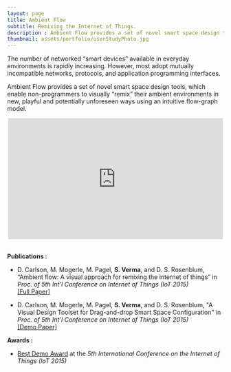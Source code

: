```yaml
---
layout: page
title: Ambient Flow
subtitle: Remixing the Internet of Things.
description : Ambient Flow provides a set of novel smart space design tools, which enable non-programmers to visually “remix” their ambient environments in new, playful and potentially unforeseen ways using an intuitive flow-graph model. [Publications Inside]
thumbnail: assets/portfolio/userStudyPhoto.jpg
---
```


The number of networked “smart devices” available in everyday environments is rapidly increasing. However, most adopt mutually incompatible networks, protocols, and application programming interfaces. 

Ambient Flow provides a set of novel smart space design tools, which enable non-programmers to visually “remix” their ambient environments in new, playful and potentially unforeseen ways using an intuitive flow-graph model.

<center> 
	<iframe src="https://player.vimeo.com/video/148456907?color=ff9933" width="500" height="281" frameborder="0" webkitallowfullscreen mozallowfullscreen allowfullscreen></iframe>
</center>
<br/>

<strong>Publications : </strong>

* D. Carlson, M. Mogerle, M. Pagel, <strong>S. Verma</strong>, and D. S. Rosenblum, “Ambient flow: A
visual approach for remixing the internet of things” in <i>Proc. of 5th Int'l
Conference on Internet of Things (IoT 2015) </i> <br/> [[Full Paper]]({{site.url}}/assets/portfolio/papers/Ambient_Flow.pdf)

* D. Carlson, M. Mogerle, M. Pagel, <strong>S. Verma</strong>, and D. S. Rosenblum, "A Visual Design Toolset for Drag-and-drop Smart Space Configuration" 
in <i>Proc. of 5th Int'l Conference on Internet of Things (IoT 2015) </i> <br/> [[Demo Paper]]({{site.url}}/assets/portfolio/papers/Demo_Ambient_Flow.pdf)

<strong>Awards : </strong>

* [Best Demo Award](http://www.iot-conference.org/iot2015/awards/) at the <i> 5th International Conference on the Internet of Things (IoT 2015) </i>

